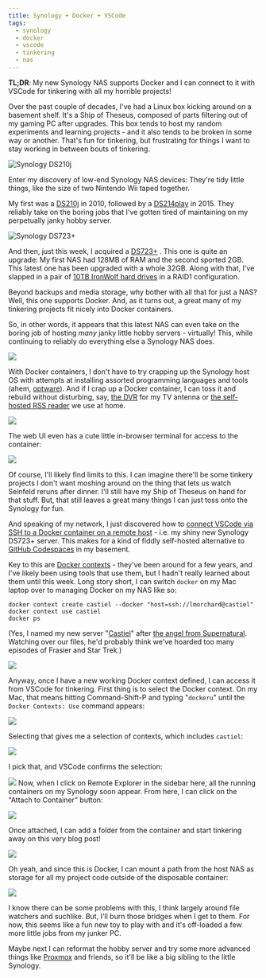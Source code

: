 ```yaml
---
title: Synology + Docker + VSCode
tags:
  - synology
  - docker
  - vscode
  - tinkering
  - nas
---
```


**TL;DR**: My new Synology NAS supports Docker and I can connect to it with VSCode for tinkering with all my horrible projects!

<!--more-->

Over the past couple of decades, I've had a Linux box kicking around on a basement shelf. It's a Ship of Theseus, composed of parts filtering out of my gaming PC after upgrades. This box tends to host my random experiments and learning projects - and it also tends to be broken in some way or another. That's fun for tinkering, but frustrating for things I want to stay working in between bouts of tinkering.

<img src="./vscode-ds210j-nas.png" alt="Synology DS210j" class="inset left" />

Enter my discovery of low-end Synology NAS devices: They're tidy little things, like the size of two Nintendo Wii taped together.

My first was a [DS210j](https://global.download.synology.com/download/Document/Hardware/DataSheet/DiskStation/10-year/DS210j/enu/Synology_DS210j_Data_Sheet_enu.pdf) in 2010, followed by a [DS214play](https://global.download.synology.com/download/Document/Hardware/DataSheet/DiskStation/14-year/DS214play/enu/Synology_DS214play_Data_Sheet_enu.pdf) in 2015. They reliably take on the boring jobs that I've gotten tired of maintaining on my perpetually janky hobby server.

<img src="./vscode-ds723-plus.png" alt="Synology DS723+" class="inset right" />

And then, just this week, I acquired a [DS723+](https://global.download.synology.com/download/Document/Hardware/DataSheet/DiskStation/23-year/DS723%2B/enu/Synology_DS723%2B_Data_Sheet_enu.pdf) . This one is quite an upgrade: My first NAS had 128MB of RAM and the second sported 2GB. This latest one has been upgraded with a whole 32GB. Along with that, I've slapped in a pair of  [10TB IronWolf hard drives](https://www.newegg.com/seagate-ironwolf-st10000vn000-10tb/p/N82E16822184973?Item=N82E16822184973) in a RAID1 configuration.

Beyond backups and media storage, why bother with all that for just a NAS? Well, this one supports Docker. And, as it turns out, a great many of my tinkering projects fit nicely into Docker containers.

So, in other words, it appears that this latest NAS can even take on the boring job of hosting *many* janky little hobby servers - virtually! This, while continuing to reliably do everything else a Synology NAS does. 

![](./vscode-docker-web-ui-3.png)

With Docker containers, I don't have to try crapping up the Synology host OS with attempts at installing assorted programming languages and tools (ahem, [optware](https://en.wikipedia.org/wiki/Optware)). And if I crap up a Docker container, I can toss it and rebuild without disturbing, say, [the DVR](https://www.silicondust.com/dvr-service/) for my TV antenna or [the self-hosted RSS reader](https://tt-rss.org/) we use at home.

![](./vscode-devel-container.png)

The web UI even has a cute little in-browser terminal for access to the container:

![](./vscode-docker-terminal.png)

Of course, I'll likely find limits to this. I can imagine there'll be some tinkery projects I don't want moshing around on the thing that lets us watch Seinfeld reruns after dinner. I'll still have my Ship of Theseus on hand for that stuff. But, that still leaves a great many things I can just toss onto the Synology for fun.

And speaking of my network, I just discovered how to [connect VSCode via SSH to a Docker container on a remote host](https://code.visualstudio.com/docs/containers/ssh) - i.e. my shiny new Synology DS723+ server. This makes for a kind of fiddly self-hosted alternative to [GitHub Codespaces](https://github.com/features/codespaces) in my basement.

Key to this are [Docker contexts](https://docs.docker.com/engine/context/working-with-contexts/) - they've been around for a few years, and I've likely been using tools that use them, but I hadn't really learned about them until this week. Long story short, I can switch `docker` on my Mac laptop over to managing Docker on my NAS like so:

```
docker context create castiel --docker "host=ssh://lmorchard@castiel"
docker context use castiel
docker ps
```

(Yes, I named my new server "[Castiel](https://supernatural.fandom.com/wiki/Castiel)" after [the angel from Supernatural](https://supernatural.fandom.com/wiki/Castiel). Watching over our files, he'd probably think we've hoarded too many episodes of Frasier and Star Trek.)

<img src="./castiel.gif" />

Anyway, once I have a new working Docker context defined, I can access it from VSCode for tinkering. First thing is to select the Docker context. On my Mac, that means hitting Command-Shift-P and typing "`dockeru`" until the `Docker Contexts: Use` command appears:

![](./vscode-docker-contexts-use-1.png)

Selecting that gives me a selection of contexts, which includes `castiel`:

![](./vscode-docker-context-select.png)

I pick that, and VSCode confirms the selection:

![](./vscode-docker-context-selected.png)
Now, when I click on Remote Explorer in the sidebar here, all the running containers on my Synology soon appear. From here, I can click on the "Attach to Container" button:

![](./vscode-docker-containers-3.png)

Once attached, I can add a folder from the container and start tinkering away on this very blog post!

![](./vscode-editing-blog.png)

Oh yeah, and since this is Docker, I can mount a path from the host NAS as storage for all my project code outside of the disposable container:

![](./vscode-file-station.png)

I know there can be some problems with this, I think largely around file watchers and suchlike. But, I'll burn those bridges when I get to them. For now, this seems like a fun new toy to play with and it's off-loaded a few more little jobs from my junker PC. 

Maybe next I can reformat the hobby server and try some more advanced things like [Proxmox](https://www.proxmox.com/en/) and friends, so it'll be like a big sibling to the little Synology.
